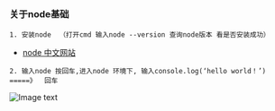 ### 关于node基础

`1. 安装node  （打开cmd 输入node --version 查询node版本 看是否安装成功）`

* [node 中文网站](http://nodejs.cn/)

`2. 输入node 按回车,进入node 环境下, 输入console.log(‘hello world！’)    =====》  回车 `

![Image text](https://github.com/zzuljs/CppLearning/blob/master/CppLearning/raw/master/Itachi.jpg)
